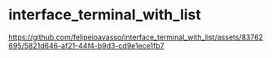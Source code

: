 # interface_terminal_with_list

https://github.com/felipeioavasso/interface_terminal_with_list/assets/83762695/5821d646-af21-44f4-b9d3-cd9e1ece1fb7

